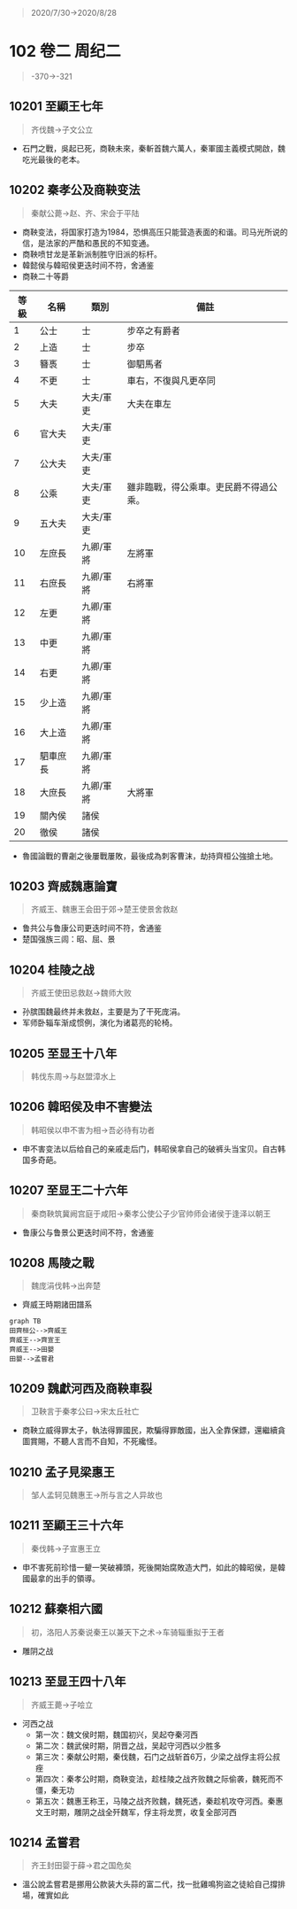 > 2020/7/30->2020/8/28

# 102 卷二 周纪二

> -370->-321

## 10201 至顯王七年
> 齐伐魏->子文公立

- 石門之戰，吳起已死，商鞅未來，秦斬首魏六萬人，秦軍國主義模式開啟，魏吃光最後的老本。

## 10202 秦孝公及商鞅变法
> 秦献公薨->赵、齐、宋会于平陆
- 商鞅变法，将国家打造为1984，恐惧高压只能营造表面的和谐。司马光所说的信，是法家的严酷和愚民的不知变通。
- 商鞅喷甘龙是革新派制胜守旧派的标杆。
- 韓懿侯与韓昭侯更迭时间不符，舍通鉴
- 商鞅二十等爵

等級|名稱|類別|備註
--|--|--|--
1|公士|士|步卒之有爵者
2|上造|士|步卒
3|簪褭|士|御駟馬者
4|不更|士|車右，不復與凡更卒同
5|大夫|大夫/軍吏|大夫在車左
6|官大夫|大夫/軍吏|
7|公大夫|大夫/軍吏|
8|公乘|大夫/軍吏|雖非臨戰，得公乘車。吏民爵不得過公乘。
9|五大夫|大夫/軍吏|
10|左庶長|九卿/軍將|左將軍
11|右庶長|九卿/軍將|右將軍
12|左更|九卿/軍將|
13|中更|九卿/軍將|
14|右更|九卿/軍將|
15|少上造|九卿/軍將|
16|大上造|九卿/軍將|
17|駟車庶長|九卿/軍將|
18|大庶長|九卿/軍將|大將軍
19|關內侯|諸侯|
20|徹侯|諸侯|

- 魯國論戰的曹劌之後屢戰屢敗，最後成為刺客曹沫，劫持齊桓公強搶土地。

## 10203 齊威魏惠論寶
> 齐威王、魏惠王会田于郊->楚王使景舍救赵

- 鲁共公与鲁康公司更迭时间不符，舍通鉴
- 楚国强族三闾：昭、屈、景

## 10204 桂陵之战
> 齐威王使田忌救赵->魏师大败

- 孙膑围魏最终并未救赵，主要是为了干死庞涓。
- 军师卧辎车渐成惯例，演化为诸葛亮的轮椅。

## 10205 至显王十八年
> 韩伐东周->与赵盟漳水上

## 10206 韓昭侯及申不害變法
> 韩昭侯以申不害为相->吾必待有功者

- 申不害变法以后给自己的亲戚走后门，韩昭侯拿自己的破裤头当宝贝。自古韩国多奇葩。

## 10207 至显王二十六年
> 秦商鞅筑冀阙宫庭于咸阳->秦孝公使公子少官帅师会诸侯于逢泽以朝王

- 鲁康公与鲁景公更迭时间不符，舍通鉴

## 10208 馬陵之戰
> 魏庞涓伐韩->出奔楚

- 齊威王時期諸田譜系

```mermaid
graph TB
田齊桓公-->齊威王
齊威王-->齊宣王
齊威王-->田嬰
田嬰-->孟嘗君
```

## 10209 魏獻河西及商鞅車裂
> 卫鞅言于秦孝公曰->宋太丘社亡

- 商鞅立威得罪太子，執法得罪國民，欺騙得罪敵國，出入全靠保鏢，還繼續貪圖賞賜，不聽人言而不自知，不死纔怪。

## 10210 孟子見梁惠王
> 邹人孟轲见魏惠王->所与言之人异故也

## 10211 至顯王三十六年
> 秦伐韩->子宣惠王立

- 申不害死前珍惜一顰一笑破褲頭，死後開始腐敗造大門，如此的韓昭侯，是韓國最拿的出手的領導。

## 10212 蘇秦相六國
> 初，洛阳人苏秦说秦王以兼天下之术->车骑辎重拟于王者

- 雕阴之战

## 10213 至显王四十八年
> 齐威王薨->子哙立

- 河西之战
    - 第一次：魏文侯时期，魏国初兴，吴起夺秦河西
    - 第二次：魏武侯时期，阴晋之战，吴起守河西以少胜多
    - 第三次：秦献公时期，秦伐魏，石门之战斩首6万，少梁之战俘主将公叔痤
    - 第四次：秦孝公时期，商鞅变法，趁桂陵之战齐败魏之际偷袭，魏死而不僵，秦无功
    - 第五次：魏惠王称王，马陵之战齐败魏，魏死透，秦趁机攻夺河西。秦惠文王时期，雕阴之战全歼魏军，俘主将龙贾，收复全部河西

## 10214 孟嘗君
> 齐王封田婴于薛->君之国危矣

- 溫公說孟嘗君是挪用公款装大头蒜的富二代，找一批雞鳴狗盜之徒給自己撐排場，確實如此